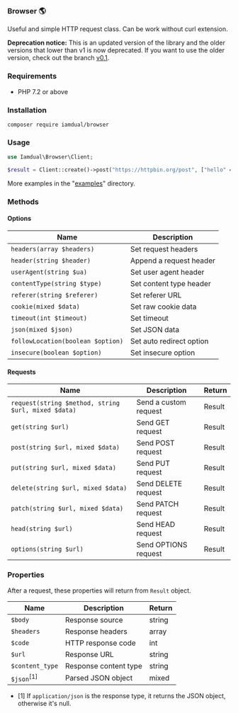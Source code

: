 ### Browser 🌎
Useful and simple HTTP request class. Can be work without curl extension.

**Deprecation notice:** This is an updated version of the library and the older versions that lower than v1 is now deprecated. If you want to use the older version, check out the branch [v0.1](https://github.com/iamdual/browser/tree/v0.1). 

### Requirements
* PHP 7.2 or above

### Installation
```
composer require iamdual/browser
```

### Usage
```php
use Iamdual\Browser\Client;

$result = Client::create()->post("https://httpbin.org/post", ["hello" => "world"]);
```
More examples in the "[examples](/examples)" directory.

### Methods

#### Options
| Name | Description |
|---|---|
| `headers(array $headers)` | Set request headers |
| `header(string $header)` | Append a request header |
| `userAgent(string $ua)` | Set user agent header |
| `contentType(string $type)` | Set content type header |
| `referer(string $referer)` | Set referer URL |
| `cookie(mixed $data)` | Set raw cookie data |
| `timeout(int $timeout)` | Set timeout |
| `json(mixed $json)` | Set JSON data |
| `followLocation(boolean $option)` | Set auto redirect option |
| `insecure(boolean $option)` | Set insecure option |

#### Requests
| Name | Description | Return |
|---|---|---|
| `request(string $method, string $url, mixed $data)` | Send a custom request | Result |
| `get(string $url)` | Send GET request | Result |
| `post(string $url, mixed $data)` | Send POST request | Result |
| `put(string $url, mixed $data)` | Send PUT request | Result |
| `delete(string $url, mixed $data)` | Send DELETE request | Result |
| `patch(string $url, mixed $data)` | Send PATCH request | Result |
| `head(string $url)` | Send HEAD request | Result |
| `options(string $url)` | Send OPTIONS request | Result |

### Properties
After a request, these properties will return from `Result` object.

| Name | Description | Return |
|---|---|---|
| `$body` | Response source | string |
| `$headers` | Response headers | array |
| `$code` | HTTP response code | int |
| `$url` | Response URL | string |
| `$content_type` | Response content type | string |
| `$json`<sup>\[1\]</sup> | Parsed JSON object | mixed |

* \[1\] If `application/json` is the response type, it returns the JSON object, otherwise it's null.

